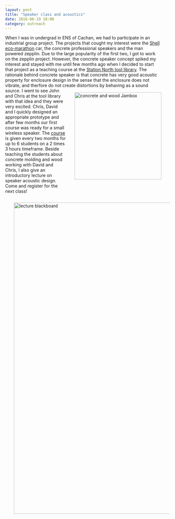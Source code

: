 ```yaml
---
layout: post
title: "Speaker class and acoustics"
date: 2016-06-19 18:00
category: outreach
---
```


When I was in undergrad in ENS of Cachan, we had to participate in an industrial group project. The projects that cought my interest were the [Shell eco-marathon](http://www.shell.com/energy-and-innovation/shell-ecomarathon.html) car, the concrete professional speakers and the man powered zepplin. Due to the large popularity of the first two, I got to work on the zepplin project. However, the concrete speaker concept spiked my interest and stayed with me until few months ago when I decided to start that project as a teaching course at the [Station North tool library](http://www.stationnorthtoollibrary.org/). The rationale behind concrete speaker is that concrete has very good acoustic property for enclosure design in the sense that the enclosure does not vibrate, and therfore do not create distortions by behaving as a sound source. <img src="https://azdoud.github.io/images/speaker.JPG" width="280" style="float:right; margin: 1em 0 4em 2em;"
title="concrete and wood Jambox"/>
I went to see John and Chris at the tool library with that idea and they were very excited. Chris, David and I quickly designed an appropriate prototype and after few months our first course was ready for a small wireless speaker. The [course](http://www.stationnorthtoollibrary.org/classes) is given every two months for up to 6 students on a 2 times 3 hours timeframe. Beside teaching the students about concrete molding and wood working with David and Chris, I also give an introductory lecture on speaker acoustic design. Come and register for the next class!


<img src="https://azdoud.github.io/images/acoustics.JPG" width="1000" style="float:center; margin: 1em 0 4em 2em;"
title="lecture blackboard"/>
